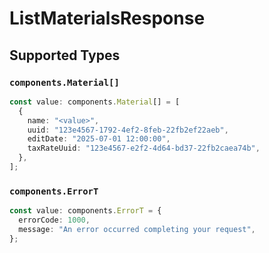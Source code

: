 # ListMaterialsResponse


## Supported Types

### `components.Material[]`

```typescript
const value: components.Material[] = [
  {
    name: "<value>",
    uuid: "123e4567-1792-4ef2-8feb-22fb2ef22aeb",
    editDate: "2025-07-01 12:00:00",
    taxRateUuid: "123e4567-e2f2-4d64-bd37-22fb2caea74b",
  },
];
```

### `components.ErrorT`

```typescript
const value: components.ErrorT = {
  errorCode: 1000,
  message: "An error occurred completing your request",
};
```

